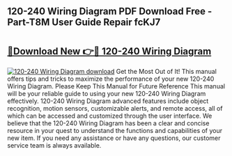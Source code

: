 ## 120-240 Wiring Diagram PDF Download Free - Part-T8M User Guide Repair fcKJ7

# <h2><a href="http://dfp4fbw.blite.top/?on=120-240+Wiring+Diagram">🔗Download New 👉🔴 120-240 Wiring Diagram</a></h2>

[![120-240 Wiring Diagram download](https://i.imgur.com/lujVjoI.png)](http://dfp4fbw.blite.top/?on=120-240+Wiring+Diagram)
Get the Most Out of It! This manual offers tips and tricks to maximize the performance of your new 120-240 Wiring Diagram. Please Keep This Manual for Future Reference This manual will be your reliable guide to using your new 120-240 Wiring Diagram effectively. 120-240 Wiring Diagram advanced features include object recognition, motion sensors, customizable alerts, and remote access, all of which can be accessed and customized through the user interface. We believe that the 120-240 Wiring Diagram has been a clear and concise resource in your quest to understand the functions and capabilities of your new item. If you need any assistance or have any questions, our customer service team is always available.
